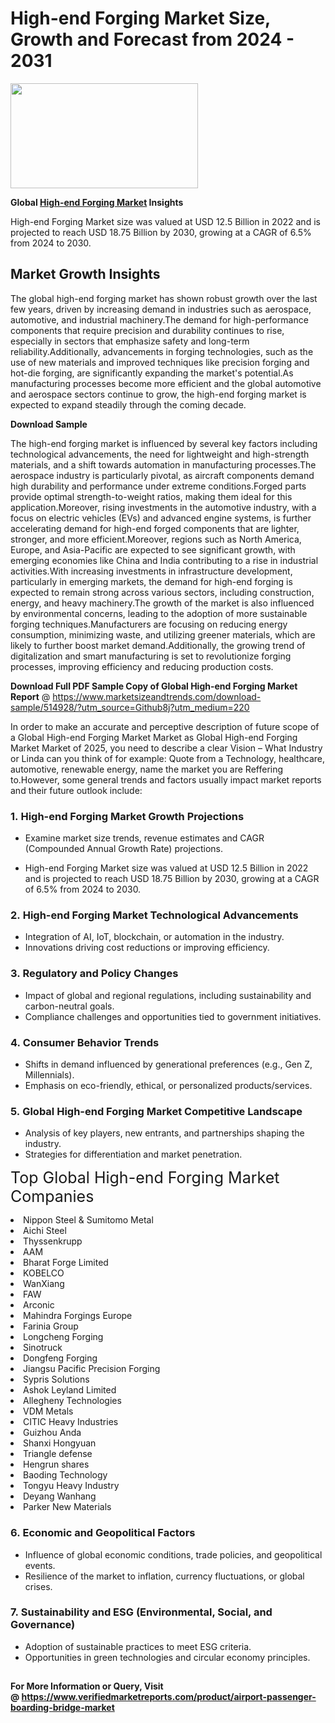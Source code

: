 <H1>High-end Forging Market Size, Growth and Forecast from 2024 - 2031</H1><img class="aligncenter size-medium wp-image-584254" src="https://thirdeyenews.in/wp-content/uploads/2024/09/Global-Market-Research-300x168.jpeg" alt="" width="300" height="168" /><p><strong>Global&nbsp;<a href="https://www.marketsizeandtrends.com/download-sample/514928/?utm_source=Github8j?utm_medium=220">High-end Forging Market</a> Insights</strong></p><p>High-end Forging Market size was valued at USD 12.5 Billion in 2022 and is projected to reach USD 18.75 Billion by 2030, growing at a CAGR of 6.5% from 2024 to 2030.</p><p><h2>Market Growth Insights</h2> <p>The global high-end forging market has shown robust growth over the last few years, driven by increasing demand in industries such as aerospace, automotive, and industrial machinery.The demand for high-performance components that require precision and durability continues to rise, especially in sectors that emphasize safety and long-term reliability.Additionally, advancements in forging technologies, such as the use of new materials and improved techniques like precision forging and hot-die forging, are significantly expanding the market's potential.As manufacturing processes become more efficient and the global automotive and aerospace sectors continue to grow, the high-end forging market is expected to expand steadily through the coming decade.</p> <p><strong>Download Sample</strong></p> <p>The high-end forging market is influenced by several key factors including technological advancements, the need for lightweight and high-strength materials, and a shift towards automation in manufacturing processes.The aerospace industry is particularly pivotal, as aircraft components demand high durability and performance under extreme conditions.Forged parts provide optimal strength-to-weight ratios, making them ideal for this application.Moreover, rising investments in the automotive industry, with a focus on electric vehicles (EVs) and advanced engine systems, is further accelerating demand for high-end forged components that are lighter, stronger, and more efficient.Moreover, regions such as North America, Europe, and Asia-Pacific are expected to see significant growth, with emerging economies like China and India contributing to a rise in industrial activities.With increasing investments in infrastructure development, particularly in emerging markets, the demand for high-end forging is expected to remain strong across various sectors, including construction, energy, and heavy machinery.The growth of the market is also influenced by environmental concerns, leading to the adoption of more sustainable forging techniques.Manufacturers are focusing on reducing energy consumption, minimizing waste, and utilizing greener materials, which are likely to further boost market demand.Additionally, the growing trend of digitalization and smart manufacturing is set to revolutionize forging processes, improving efficiency and reducing production costs.<p><span class=""><strong>Download Full PDF Sample Copy of Global High-end Forging Market Report</strong> @ <a href="https://www.marketsizeandtrends.com/download-sample/514928/?utm_source=Github8j?utm_medium=220" target="_blank">https://www.marketsizeandtrends.com/download-sample/514928/?utm_source=Github8j?utm_medium=220</a></span></p><p>In order to make an accurate and perceptive description of future scope of a Global&nbsp;High-end Forging Market Market as Global&nbsp;High-end Forging Market Market of 2025, you need to describe a clear Vision &ndash; What Industry or Linda can you think of for example: Quote from a Technology, healthcare, automotive, renewable energy, name the market you are Reffering to.However, some general trends and factors usually impact market reports and their future outlook include:</p><h3>1.&nbsp;<strong>High-end Forging Market Growth Projections</strong></h3><ul><li>Examine market size trends, revenue estimates and CAGR (Compounded Annual Growth Rate) projections.</li><li><p>High-end Forging Market size was valued at USD 12.5 Billion in 2022 and is projected to reach USD 18.75 Billion by 2030, growing at a CAGR of 6.5% from 2024 to 2030.</p></li></ul><h3>2.&nbsp;<strong>High-end Forging Market Technological Advancements</strong></h3><ul><li>Integration of AI, IoT, blockchain, or automation in the industry.</li><li>Innovations driving cost reductions or improving efficiency.</li></ul><h3>3.&nbsp;<strong>Regulatory and Policy Changes</strong></h3><ul><li>Impact of global and regional regulations, including sustainability and carbon-neutral goals.</li><li>Compliance challenges and opportunities tied to government initiatives.</li></ul><h3>4.&nbsp;<strong>Consumer Behavior Trends</strong></h3><ul><li>Shifts in demand influenced by generational preferences (e.g., Gen Z, Millennials).</li><li>Emphasis on eco-friendly, ethical, or personalized products/services.</li></ul><h3>5.&nbsp;<strong>Global High-end Forging Market Competitive Landscape</strong></h3><ul><li>Analysis of key players, new entrants, and partnerships shaping the industry.</li><li>Strategies for differentiation and market penetration.</li></ul><p data-pm-slice="1 1 []"><span style="color: inherit; font-family: inherit; font-size: 25px;">Top Global High-end Forging Market Companies</span></p><div class="" data-test-id=""><p><li>Nippon Steel & Sumitomo Metal</li><li> Aichi Steel</li><li> Thyssenkrupp</li><li> AAM</li><li> Bharat Forge Limited</li><li> KOBELCO</li><li> WanXiang</li><li> FAW</li><li> Arconic</li><li> Mahindra Forgings Europe</li><li> Farinia Group</li><li> Longcheng Forging</li><li> Sinotruck</li><li> Dongfeng Forging</li><li> Jiangsu Pacific Precision Forging</li><li> Sypris Solutions</li><li> Ashok Leyland Limited</li><li> Allegheny Technologies</li><li> VDM Metals</li><li> CITIC Heavy Industries</li><li> Guizhou Anda</li><li> Shanxi Hongyuan</li><li> Triangle defense</li><li> Hengrun shares</li><li> Baoding Technology</li><li> Tongyu Heavy Industry</li><li> Deyang Wanhang</li><li> Parker New Materials</li></p></div><h3>6.&nbsp;<strong>Economic and Geopolitical Factors</strong></h3><ul><li>Influence of global economic conditions, trade policies, and geopolitical events.</li><li>Resilience of the market to inflation, currency fluctuations, or global crises.</li></ul><h3>7.&nbsp;<strong>Sustainability and ESG (Environmental, Social, and Governance)</strong></h3><ul><li>Adoption of sustainable practices to meet ESG criteria.</li><li>Opportunities in green technologies and circular economy principles.</li></ul><h2><strong style="font-size: 14px;">For More Information or Query, Visit @&nbsp;</strong><a style="background-color: #ffffff; font-size: 14px;" href="https://www.marketsizeandtrends.com/report/high-end-forging-market/" target="_blank">https://www.verifiedmarketreports.com/product/airport-passenger-boarding-bridge-market</a></h2>